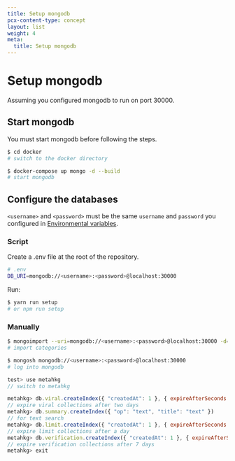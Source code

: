 ```yaml
---
title: Setup mongodb
pcx-content-type: concept
layout: list
weight: 4
meta:
  title: Setup mongodb
---
```


# Setup mongodb

Assuming you configured mongodb to run on port 30000.

## Start mongodb

You must start mongodb before following the steps.

```bash
$ cd docker
# switch to the docker directory

$ docker-compose up mongo -d --build
# start mongodb
```

## Configure the databases

`<username>` and `<password>` must be the same `username` and `password` you configured in [Environmental variables](../env).

### Script

Create a .env file at the root of the repository.

```bash
# .env
DB_URI=mongodb://<username>:<password>@localhost:30000
```

Run:

```bash
$ yarn run setup
# or npm run setup
```

### Manually

```bash
$ mongoimport --uri=mongodb://<username>:<password>@localhost:30000 -d=metahkg metahkg-server/templates/server/category.json
# import categories

$ mongosh mongodb://<username>:<password>@localhost:30000
# log into mongodb
```

```javascript
test> use metahkg
// switch to metahkg

metahkg> db.viral.createIndex({ "createdAt": 1 }, { expireAfterSeconds: 172800 })
// expire viral collections after two days
metahkg> db.summary.createIndex({ "op": "text", "title": "text" }) 
// for text search
metahkg> db.limit.createIndex({ "createdAt": 1 }, { expireAfterSeconds: 86400 })
// expire limit collections after a day
metahkg> db.verification.createIndex({ "createdAt": 1 }, { expireAfterSeconds: 604800 })
// expire verification collections after 7 days
metahkg> exit
```
